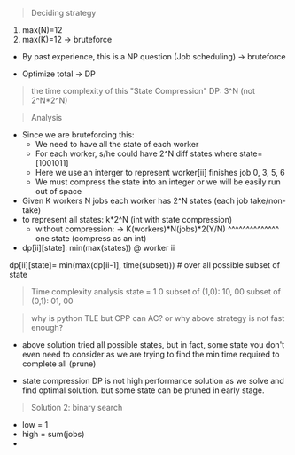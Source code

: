 > Deciding strategy
1. max(N)=12
2. max(K)=12
-> bruteforce

* By past experience, this is a NP question (Job scheduling) -> bruteforce

* Optimize total -> DP


> the time complexity of this "State Compression" DP: 3^N (not 2^N*2^N)

> Analysis
* Since we are bruteforcing this:
  * We need to have all the state of each worker
  * For each worker, s/he could have 2^N diff states where state=[1001011] 
  * Here we use an interger to represent worker[ii] finishes job 0, 3, 5, 6
  * We must compress the state into an integer or we will be easily run out of space
* Given K workers
        N jobs
  each worker has 2^N states (each job take/non-take)
* to represent all states:
  k*2^N (int with state compression)
  - without compression: 
  -> K(workers)*N(jobs)*2(Y/N)
                ^^^^^^^^^^^^^^
                one state (compress as an int)
* dp[ii][state]: min(max(states)) @ worker ii

dp[ii][state]= min(max(dp[ii-1], time(subset))) # over all possible subset of state


> Time complexity analysis
state = 1 0
subset of (1,0): 10, 00
subset of (0,1): 01, 00

> why is python TLE but CPP can AC? or why above strategy is not fast enough?
* above solution tried all possible states, but in fact, some state you don't even need to consider as we are trying to find the min time required to complete all (prune)

* state compression DP is not high performance solution as we solve and find optimal solution. but some state can be pruned in early stage.


> Solution 2: binary search
* low = 1
* high = sum(jobs)
* 

   



